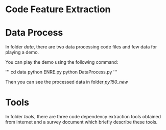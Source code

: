 # Code Feature Extraction

# Data Process

In folder *data*, there are two data processing code files and few data for playing a demo.

You can play the demo using the following command:

'''
cd data
python ENRE.py
python DataProcess.py
'''

Then you can see the processed data in folder *py150_new*

# Tools

In folder *tools*, there are three code dependency extraction tools obtained from internet and a survey document which briefly describe these tools.

